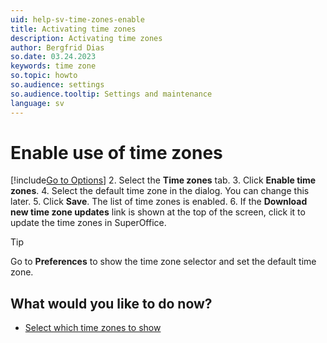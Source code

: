 ```yaml
---
uid: help-sv-time-zones-enable
title: Activating time zones
description: Activating time zones
author: Bergfrid Dias
so.date: 03.24.2023
keywords: time zone
so.topic: howto
so.audience: settings
so.audience.tooltip: Settings and maintenance
language: sv
---
```


# Enable use of time zones

[!include[Go to Options](../includes/open-options.md)]
2. Select the **Time zones** tab.
3. Click **Enable time zones**.
4. Select the default time zone in the dialog. You can change this later.
5. Click **Save**. The list of time zones is enabled.
6. If the **Download new time zone updates** link is shown at the top of the screen, click it to update the time zones in SuperOffice.

> [!TIP]
> Go to **Preferences** to show the time zone selector and set the default time zone.

## What would you like to do now?

* [Select which time zones to show][1]

<!-- Referenced links -->
[1]: select.md

<!-- Referenced images -->

